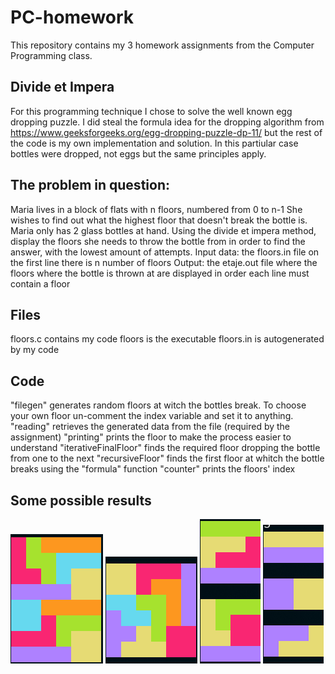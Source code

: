 # PC-homework
This repository contains my 3 homework assignments from the Computer Programming class.

## Divide et Impera
For this programming technique I chose to solve the well known egg dropping puzzle. I did steal the formula idea for the dropping algorithm from https://www.geeksforgeeks.org/egg-dropping-puzzle-dp-11/ but the rest of the code is my own implementation and solution. In this partiular case bottles were dropped, not eggs but the same principles apply.

## The problem in question:
Maria lives in a block of flats with n floors, numbered from 0 to n-1
She wishes to find out what the highest floor that doesn't break the bottle is.
	Maria only has 2 glass bottles at hand. Using the divide et impera method, 
display the floors she needs to throw the bottle from in order to find the answer,
with the lowest amount of attempts.
	Input data: 
		the floors.in file
		on the first line there is n number of floors
	Output:
		the etaje.out file where the floors where the bottle is thrown at are displayed in order
		each line must contain a floor
    
## Files
floors.c contains my code
floors is the executable
floors.in is autogenerated by my code

## Code
"filegen" generates random floors at witch the bottles break. To choose your own floor un-comment the index variable and set it to anything.
"reading" retrieves the generated data from the file (required by the assignment)
"printing" prints the floor to make the process easier to understand
"iterativeFinalFloor" finds the required floor dropping the bottle from one to the next
"recursiveFloor" finds the first floor at whitch the bottle breaks using the "formula" function 
"counter" prints the floors' index

## Some possible results
![](https://github.com/mircea-mihail/bkt-through-tetris/blob/master/8x6_example.png)
![](https://github.com/mircea-mihail/bkt-through-tetris/blob/master/6x6_example.png)
![](https://github.com/mircea-mihail/bkt-through-tetris/blob/master/4x4_example.png)
![](https://github.com/mircea-mihail/bkt-through-tetris/blob/master/2x4_example.png)


